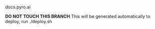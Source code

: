docs.pyro.ai

**DO NOT TOUCH THIS BRANCH**
This will be generated automatically
to deploy, run ./deploy.sh
